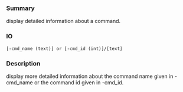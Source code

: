 ### Summary ###

display detailed information about a command.

### IO ###

```[-cmd_name (text)] or [-cmd_id (int)]/[text]```

### Description ###

display more detailed information about the command name given in -cmd_name or the command id given in -cmd_id.